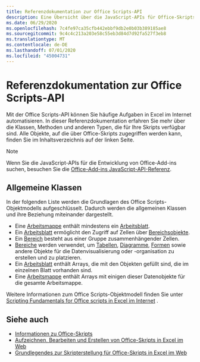 ```yaml
---
title: Referenzdokumentation zur Office Scripts-API
description: Eine Übersicht über die JavaScript-APIs für Office-Skripts.
ms.date: 06/29/2020
ms.openlocfilehash: 7c4fe97ca35cfb442ebbf9db2e0b03b389185ae8
ms.sourcegitcommit: 9c4c4c213a203e58c55eb3d84d7d92fa527f3eb8
ms.translationtype: MT
ms.contentlocale: de-DE
ms.lasthandoff: 07/01/2020
ms.locfileid: "45004731"
---
```

# <a name="office-scripts-api-reference"></a>Referenzdokumentation zur Office Scripts-API

Mit der Office Scripts-API können Sie häufige Aufgaben in Excel im Internet automatisieren. In dieser Referenzdokumentation erfahren Sie mehr über die Klassen, Methoden und anderen Typen, die für Ihre Skripts verfügbar sind. Alle Objekte, auf die über Office-Skripts zugegriffen werden kann, finden Sie im Inhaltsverzeichnis auf der linken Seite.

> [!NOTE]
> Wenn Sie die JavaScript-APIs für die Entwicklung von Office-Add-ins suchen, besuchen Sie die [Office-Add-ins JavaScript-API-Referenz](/javascript/api/overview?view=excel-js-preview).

## <a name="common-classes"></a>Allgemeine Klassen

In der folgenden Liste werden die Grundlagen des Office Scripts-Objektmodells aufgeschlüsselt. Dadurch werden die allgemeinen Klassen und ihre Beziehung miteinander dargestellt.

- Eine [Arbeitsmappe](/javascript/api/office-scripts/excelscript/excelscript.workbook) enthält mindestens ein [Arbeitsblatt](/javascript/api/office-scripts/excelscript/excelscript.worksheet).
- Ein [Arbeitsblatt](/javascript/api/office-scripts/excelscript/excelscript.worksheet) ermöglicht den Zugriff auf Zellen über [Bereichsobjekte](/javascript/api/office-scripts/excelscript/excelscript.range).
- Ein [Bereich](/javascript/api/office-scripts/excelscript/excelscript.range) besteht aus einer Gruppe zusammenhängender Zellen.
- [Bereiche](/javascript/api/office-scripts/excelscript/excelscript.range) werden verwendet, um [Tabellen](/javascript/api/office-scripts/excelscript/excelscript.table), [Diagramme](/javascript/api/office-scripts/excelscript/excelscript.chart), [Formen](/javascript/api/office-scripts/excelscript/excelscript.shape) sowie andere Objekte für die Datenvisualisierung oder -organisation zu erstellen und zu platzieren.
- Ein [Arbeitsblatt](/javascript/api/office-scripts/excelscript/excelscript.worksheet) enthält Arrays, die mit den Objekten gefüllt sind, die im einzelnen Blatt vorhanden sind.
- Eine [Arbeitsmappe](/javascript/api/office-scripts/excelscript/excelscript.workbook) enthält Arrays mit einigen dieser Datenobjekte für die gesamte Arbeitsmappe.

Weitere Informationen zum Office Scripts-Objektmodell finden Sie unter [Scripting Fundamentals for Office scripts in Excel im Internet](/office/dev/scripts/develop/scripting-fundamentals) .

## <a name="see-also"></a>Siehe auch

- [Informationen zu Office-Skripts](/office/dev/scripts/overview/excel)
- [Aufzeichnen, Bearbeiten und Erstellen von Office-Skripts in Excel im Web](/office/dev/scripts/tutorials/excel-tutorial)
- [Grundlegendes zur Skripterstellung für Office-Skripts in Excel im Web](/office/dev/scripts/develop/scripting-fundamentals)
